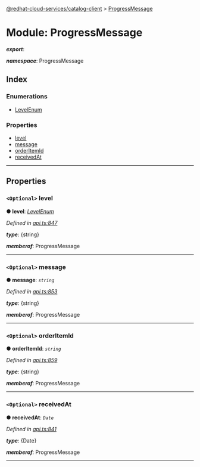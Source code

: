 [@redhat-cloud-services/catalog-client](../README.md) > [ProgressMessage](../modules/progressmessage.md)

# Module: ProgressMessage

*__export__*: 

*__namespace__*: ProgressMessage

## Index

### Enumerations

* [LevelEnum](../enums/progressmessage.levelenum.md)

### Properties

* [level](progressmessage.md#level)
* [message](progressmessage.md#message)
* [orderItemId](progressmessage.md#orderitemid)
* [receivedAt](progressmessage.md#receivedat)

---

## Properties

<a id="level"></a>

### `<Optional>` level

**● level**: *[LevelEnum](../enums/progressmessage.levelenum.md)*

*Defined in [api.ts:847](https://github.com/RedHatInsights/javascript-clients/blob/master/packages/catalog/api.ts#L847)*

*__type__*: {string}

*__memberof__*: ProgressMessage

___
<a id="message"></a>

### `<Optional>` message

**● message**: *`string`*

*Defined in [api.ts:853](https://github.com/RedHatInsights/javascript-clients/blob/master/packages/catalog/api.ts#L853)*

*__type__*: {string}

*__memberof__*: ProgressMessage

___
<a id="orderitemid"></a>

### `<Optional>` orderItemId

**● orderItemId**: *`string`*

*Defined in [api.ts:859](https://github.com/RedHatInsights/javascript-clients/blob/master/packages/catalog/api.ts#L859)*

*__type__*: {string}

*__memberof__*: ProgressMessage

___
<a id="receivedat"></a>

### `<Optional>` receivedAt

**● receivedAt**: *`Date`*

*Defined in [api.ts:841](https://github.com/RedHatInsights/javascript-clients/blob/master/packages/catalog/api.ts#L841)*

*__type__*: {Date}

*__memberof__*: ProgressMessage

___


